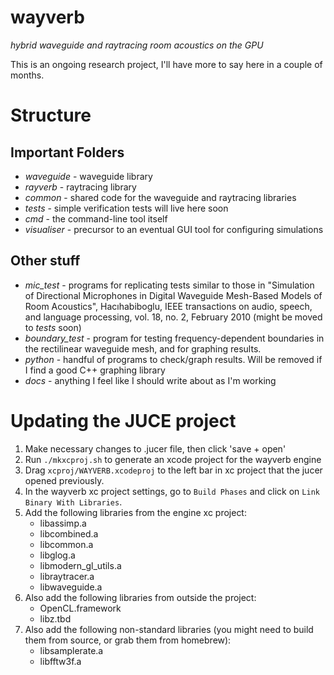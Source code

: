 wayverb
=================================================================

*hybrid waveguide and raytracing room acoustics on the GPU*

This is an ongoing research project, I'll have more to say here in a couple of
months.

Structure
=========

Important Folders
-----------------

* *waveguide* - waveguide library
* *rayverb* - raytracing library
* *common* - shared code for the waveguide and raytracing libraries
* *tests* - simple verification tests will live here soon
* *cmd* - the command-line tool itself
* *visualiser* - precursor to an eventual GUI tool for configuring simulations

Other stuff
-----------

* *mic_test* - programs for replicating tests similar to those in "Simulation of
  Directional Microphones in Digital Waveguide Mesh-Based Models of Room
  Acoustics", Hacıhabiboglu, IEEE transactions on audio, speech, and language
  processing, vol. 18, no. 2, February 2010 (might be moved to *tests* soon)
* *boundary_test* - program for testing frequency-dependent boundaries in the
  rectilinear waveguide mesh, and for graphing results.
* *python* - handful of programs to check/graph results. Will be removed if I
  find a good C++ graphing library
* *docs* - anything I feel like I should write about as I'm working

Updating the JUCE project
=========================

1. Make necessary changes to .jucer file, then click 'save + open'
2. Run `./mkxcproj.sh` to generate an xcode project for the wayverb engine
3. Drag `xcproj/WAYVERB.xcodeproj` to the left bar in xc project that the jucer
   opened previously.
4. In the wayverb xc project settings, go to `Build Phases` and click on
   `Link Binary With Libraries`.
5. Add the following libraries from the engine xc project:
    * libassimp.a
    * libcombined.a
    * libcommon.a
    * libglog.a
    * libmodern_gl_utils.a
    * libraytracer.a
    * libwaveguide.a
6. Also add the following libraries from outside the project:
    * OpenCL.framework
    * libz.tbd
7. Also add the following non-standard libraries (you might need to build them
   from source, or grab them from homebrew):
    * libsamplerate.a
    * libfftw3f.a
